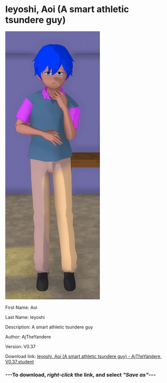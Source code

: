 # Ieyoshi, Aoi (A smart athletic tsundere guy)

<img src = "https://raw.githubusercontent.com/Arbiter1223/Daigaku-Gurashi-Custom-Students/master/Students/Files/Ieyoshi%2C%20Aoi%20(A%20smart%20athletic%20tsundere%20guy).png">

First Name: Aoi

Last Name: Ieyoshi

Description: A smart athletic tsundere guy

Author: AjTheYandere

Version: V0.37

Download link: <a href="https://raw.githubusercontent.com/Arbiter1223/Daigaku-Gurashi-Custom-Students/master/Students/Files/Ieyoshi%2C%20Aoi%20(A%20smart%20athletic%20tsundere%20guy)%20-%20AjTheYandere%2C%20V0.37.student">Ieyoshi, Aoi (A smart athletic tsundere guy) - AjTheYandere, V0.37.student</a>

### ---**To download, _right-click_ the link, and select _"Save as"_**---

